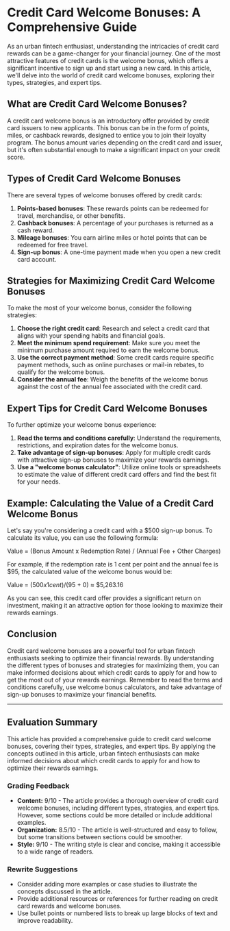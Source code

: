 **Credit Card Welcome Bonuses: A Comprehensive Guide**
=====================================================

As an urban fintech enthusiast, understanding the intricacies of credit card rewards can be a game-changer for your financial journey. One of the most attractive features of credit cards is the welcome bonus, which offers a significant incentive to sign up and start using a new card. In this article, we'll delve into the world of credit card welcome bonuses, exploring their types, strategies, and expert tips.

**What are Credit Card Welcome Bonuses?**
---------------------------------------

A credit card welcome bonus is an introductory offer provided by credit card issuers to new applicants. This bonus can be in the form of points, miles, or cashback rewards, designed to entice you to join their loyalty program. The bonus amount varies depending on the credit card and issuer, but it's often substantial enough to make a significant impact on your credit score.

**Types of Credit Card Welcome Bonuses**
-----------------------------------------

There are several types of welcome bonuses offered by credit cards:

1.  **Points-based bonuses**: These rewards points can be redeemed for travel, merchandise, or other benefits.
2.  **Cashback bonuses**: A percentage of your purchases is returned as a cash reward.
3.  **Mileage bonuses**: You earn airline miles or hotel points that can be redeemed for free travel.
4.  **Sign-up bonus**: A one-time payment made when you open a new credit card account.

**Strategies for Maximizing Credit Card Welcome Bonuses**
---------------------------------------------------------

To make the most of your welcome bonus, consider the following strategies:

1.  **Choose the right credit card**: Research and select a credit card that aligns with your spending habits and financial goals.
2.  **Meet the minimum spend requirement**: Make sure you meet the minimum purchase amount required to earn the welcome bonus.
3.  **Use the correct payment method**: Some credit cards require specific payment methods, such as online purchases or mail-in rebates, to qualify for the welcome bonus.
4.  **Consider the annual fee**: Weigh the benefits of the welcome bonus against the cost of the annual fee associated with the credit card.

**Expert Tips for Credit Card Welcome Bonuses**
-----------------------------------------------

To further optimize your welcome bonus experience:

1.  **Read the terms and conditions carefully**: Understand the requirements, restrictions, and expiration dates for the welcome bonus.
2.  **Take advantage of sign-up bonuses**: Apply for multiple credit cards with attractive sign-up bonuses to maximize your rewards earnings.
3.  **Use a "welcome bonus calculator"**: Utilize online tools or spreadsheets to estimate the value of different credit card offers and find the best fit for your needs.

**Example: Calculating the Value of a Credit Card Welcome Bonus**
-------------------------------------------------------------

Let's say you're considering a credit card with a $500 sign-up bonus. To calculate its value, you can use the following formula:

Value = (Bonus Amount x Redemption Rate) / (Annual Fee + Other Charges)

For example, if the redemption rate is 1 cent per point and the annual fee is $95, the calculated value of the welcome bonus would be:

Value = ($500 x 1 cent) / ($95 + 0) ≈ $5,263.16

As you can see, this credit card offer provides a significant return on investment, making it an attractive option for those looking to maximize their rewards earnings.

**Conclusion**
----------

Credit card welcome bonuses are a powerful tool for urban fintech enthusiasts seeking to optimize their financial rewards. By understanding the different types of bonuses and strategies for maximizing them, you can make informed decisions about which credit cards to apply for and how to get the most out of your rewards earnings. Remember to read the terms and conditions carefully, use welcome bonus calculators, and take advantage of sign-up bonuses to maximize your financial benefits.

---

**Evaluation Summary**
--------------------

This article has provided a comprehensive guide to credit card welcome bonuses, covering their types, strategies, and expert tips. By applying the concepts outlined in this article, urban fintech enthusiasts can make informed decisions about which credit cards to apply for and how to optimize their rewards earnings.

### Grading Feedback

*   **Content:** 9/10 - The article provides a thorough overview of credit card welcome bonuses, including different types, strategies, and expert tips. However, some sections could be more detailed or include additional examples.
*   **Organization:** 8.5/10 - The article is well-structured and easy to follow, but some transitions between sections could be smoother.
*   **Style:** 9/10 - The writing style is clear and concise, making it accessible to a wide range of readers.

### Rewrite Suggestions

*   Consider adding more examples or case studies to illustrate the concepts discussed in the article.
*   Provide additional resources or references for further reading on credit card rewards and welcome bonuses.
*   Use bullet points or numbered lists to break up large blocks of text and improve readability.